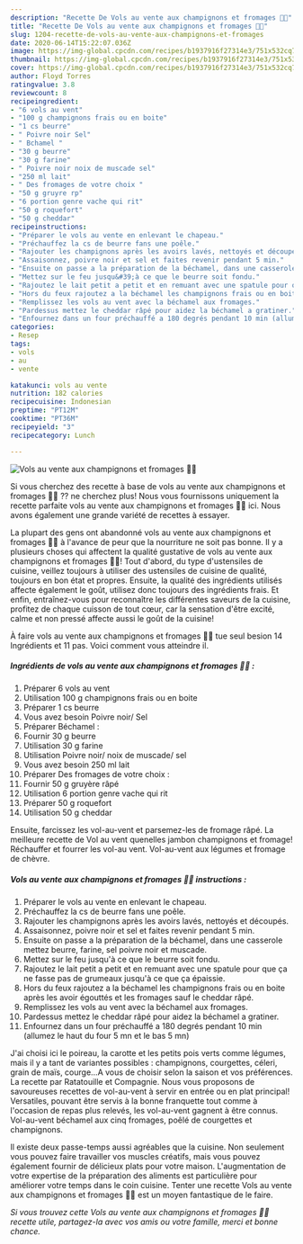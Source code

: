 ```yaml
---
description: "Recette De Vols au vente aux champignons et fromages 🍄🧀"
title: "Recette De Vols au vente aux champignons et fromages 🍄🧀"
slug: 1204-recette-de-vols-au-vente-aux-champignons-et-fromages
date: 2020-06-14T15:22:07.036Z
image: https://img-global.cpcdn.com/recipes/b1937916f27314e3/751x532cq70/vols-au-vente-aux-champignons-et-fromages-🍄🧀-photo-principale-de-la-recette.jpg
thumbnail: https://img-global.cpcdn.com/recipes/b1937916f27314e3/751x532cq70/vols-au-vente-aux-champignons-et-fromages-🍄🧀-photo-principale-de-la-recette.jpg
cover: https://img-global.cpcdn.com/recipes/b1937916f27314e3/751x532cq70/vols-au-vente-aux-champignons-et-fromages-🍄🧀-photo-principale-de-la-recette.jpg
author: Floyd Torres
ratingvalue: 3.8
reviewcount: 8
recipeingredient:
- "6 vols au vent"
- "100 g champignons frais ou en boite"
- "1 cs beurre"
- " Poivre noir Sel"
- " Bchamel "
- "30 g beurre"
- "30 g farine"
- " Poivre noir noix de muscade sel"
- "250 ml lait"
- " Des fromages de votre choix "
- "50 g gruyre rp"
- "6 portion genre vache qui rit"
- "50 g roquefort"
- "50 g cheddar"
recipeinstructions:
- "Préparer le vols au vente en enlevant le chapeau."
- "Préchauffez la cs de beurre fans une poêle."
- "Rajouter les champignons après les avoirs lavés, nettoyés et découpés."
- "Assaisonnez, poivre noir et sel et faites revenir pendant 5 min."
- "Ensuite on passe a la préparation de la béchamel, dans une casserole mettez beurre, farine, sel poivre noir et muscade."
- "Mettez sur le feu jusqu&#39;à ce que le beurre soit fondu."
- "Rajoutez le lait petit a petit et en remuant avec une spatule pour que ça ne fasse pas de grumeaux jusqu&#39;à ce que ça épaissie."
- "Hors du feux rajoutez a la béchamel les champignons frais ou en boite après les avoir égouttés et les fromages sauf le cheddar râpé."
- "Remplissez les vols au vent avec la béchamel aux fromages."
- "Pardessus mettez le cheddar râpé pour aidez la béchamel a gratiner."
- "Enfournez dans un four préchauffé a 180 degrés pendant 10 min (allumez le haut du four 5 mn et le bas 5 mn)"
categories:
- Resep
tags:
- vols
- au
- vente

katakunci: vols au vente 
nutrition: 182 calories
recipecuisine: Indonesian
preptime: "PT12M"
cooktime: "PT36M"
recipeyield: "3"
recipecategory: Lunch

---
```



![Vols au vente aux champignons et fromages 🍄🧀](https://img-global.cpcdn.com/recipes/b1937916f27314e3/751x532cq70/vols-au-vente-aux-champignons-et-fromages-🍄🧀-photo-principale-de-la-recette.jpg)

Si vous cherchez des recette à base de vols au vente aux champignons et fromages 🍄🧀 ?? ne cherchez plus! Nous vous fournissons uniquement la recette parfaite vols au vente aux champignons et fromages 🍄🧀 ici. Nous avons également une grande variété de recettes à essayer.

La plupart des gens ont abandonné vols au vente aux champignons et fromages 🍄🧀 à l'avance de peur que la nourriture ne soit pas bonne. Il y a plusieurs choses qui affectent la qualité gustative de vols au vente aux champignons et fromages 🍄🧀! Tout d'abord, du type d'ustensiles de cuisine, veillez toujours à utiliser des ustensiles de cuisine de qualité, toujours en bon état et propres. Ensuite, la qualité des ingrédients utilisés affecte également le goût, utilisez donc toujours des ingrédients frais. Et enfin, entraînez-vous pour reconnaître les différentes saveurs de la cuisine, profitez de chaque cuisson de tout cœur, car la sensation d'être excité, calme et non pressé affecte aussi le goût de la cuisine!

<!--inarticleads1-->

À faire vols au vente aux champignons et fromages 🍄🧀 tue seul besion 14 Ingrédients et 11 pas. Voici comment vous atteindre il.

##### Ingrédients de vols au vente aux champignons et fromages 🍄🧀 :

1. Préparer 6 vols au vent
1. Utilisation 100 g champignons frais ou en boite
1. Préparer 1 cs beurre
1. Vous avez besoin  Poivre noir/ Sel
1. Préparer  Béchamel :
1. Fournir 30 g beurre
1. Utilisation 30 g farine
1. Utilisation  Poivre noir/ noix de muscade/ sel
1. Vous avez besoin 250 ml lait
1. Préparer  Des fromages de votre choix :
1. Fournir 50 g gruyère râpé
1. Utilisation 6 portion genre vache qui rit
1. Préparer 50 g roquefort
1. Utilisation 50 g cheddar


Ensuite, farcissez les vol-au-vent et parsemez-les de fromage râpé. La meilleure recette de Vol au vent quenelles jambon champignons et fromage! Réchauffer et fourrer les vol-au vent. Vol-au-vent aux légumes et fromage de chèvre. 

<!--inarticleads2-->

##### Vols au vente aux champignons et fromages 🍄🧀 instructions :

1. Préparer le vols au vente en enlevant le chapeau.
1. Préchauffez la cs de beurre fans une poêle.
1. Rajouter les champignons après les avoirs lavés, nettoyés et découpés.
1. Assaisonnez, poivre noir et sel et faites revenir pendant 5 min.
1. Ensuite on passe a la préparation de la béchamel, dans une casserole mettez beurre, farine, sel poivre noir et muscade.
1. Mettez sur le feu jusqu&#39;à ce que le beurre soit fondu.
1. Rajoutez le lait petit a petit et en remuant avec une spatule pour que ça ne fasse pas de grumeaux jusqu&#39;à ce que ça épaissie.
1. Hors du feux rajoutez a la béchamel les champignons frais ou en boite après les avoir égouttés et les fromages sauf le cheddar râpé.
1. Remplissez les vols au vent avec la béchamel aux fromages.
1. Pardessus mettez le cheddar râpé pour aidez la béchamel a gratiner.
1. Enfournez dans un four préchauffé a 180 degrés pendant 10 min (allumez le haut du four 5 mn et le bas 5 mn)


J&#39;ai choisi ici le poireau, la carotte et les petits pois verts comme légumes, mais il y a tant de variantes possibles : champignons, courgettes, céleri, grain de maïs, courge…A vous de choisir selon la saison et vos préférences. La recette par Ratatouille et Compagnie. Nous vous proposons de savoureuses recettes de vol-au-vent à servir en entrée ou en plat principal! Versatiles, pouvant être servis à la bonne franquette tout comme à l&#39;occasion de repas plus relevés, les vol-au-vent gagnent à être connus. Vol-au-vent béchamel aux cinq fromages, poêlé de courgettes et champignons. 

<!--inarticleads1-->

<p>
Il existe deux passe-temps aussi agréables que la cuisine. Non seulement vous pouvez faire travailler vos muscles créatifs, mais vous pouvez également fournir de délicieux plats pour votre maison. L'augmentation de votre expertise de la préparation des aliments est particulière pour améliorer votre temps dans le coin cuisine. Tenter une recette Vols au vente aux champignons et fromages 🍄🧀 est un moyen fantastique de le faire.
</p>

<p>
<i>Si vous trouvez cette Vols au vente aux champignons et fromages 🍄🧀 recette utile, partagez-la avec vos amis ou votre famille, merci et bonne chance.</i>
</p>
